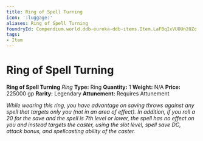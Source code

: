 ```yaml
---
title: Ring of Spell Turning
icon: ':luggage:'
aliases: Ring of Spell Turning
foundryId: Compendium.world.ddb-eureka-ddb-items.Item.LaFBqIxVUOUn2OZc
tags:
- Item
---
```


# Ring of Spell Turning

**Ring of Spell Turning**
_Ring_
**Type:** Ring
**Quantity:** 1
**Weight:** N/A
**Price:** 225000 gp
**Rarity:** Legendary
**Attunement:** Requires Attunement

*While wearing this ring, you have advantage on saving throws against any spell that targets only you (not in an area of effect). In addition, if you roll a 20 for the save and the spell is 7th level or lower, the spell has no effect on you and instead targets the caster, using the slot level, spell save DC, attack bonus, and spellcasting ability of the caster.*